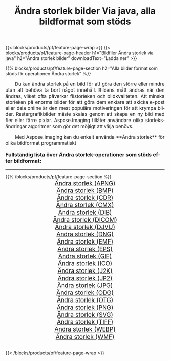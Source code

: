 ﻿---
title: Ändra storlek bilder Via java, alla bildformat som stöds 
weight: 3920
url: /sv/java/resize/ 
lang: sv
langdirlevel: 2
locales: zh-hans,ja,it,ru,de,es,fr,nl,id,lt,pl,pt,vi,tr,ko,zh-hant,ar,hi,th,sv,cs,uk,he
description: Med Aspose.Imaging kan du enkelt Ändra storlek bilder via java
---

{{< blocks/products/pf/feature-page-wrap >}}
{{< blocks/products/pf/feature-page-header h1="Bildfiler Ändra storlek via java" h2="Ändra storlek bilder" downloadText="Ladda ner" >}}


{{% blocks/products/pf/feature-page-section  h2="Alla bilder format som stöds för operationen Ändra storlek" %}}
<p align="justify" style="text-indent:2em;font-size:15px;">
Du kan ändra storlek på en bild för att göra den större eller mindre utan att behöva ta bort något innehåll. Bildens mått ändras när den ändras, vilket ofta påverkar filstorleken och bildkvaliteten. Att minska storleken på enorma bilder för att göra dem enklare att skicka e-post eller dela online är den mest populära motiveringen för att krympa bilder. Rastergrafikbilder måste skalas genom att skapa en ny bild med fler eller färre pixlar. Aspose.Imaging tillåter användare olika storleksändringar algoritmer som gör det möjligt att välja behövs.
</p>
<p align="justify" style="text-indent:2em;font-size:15px;">
Med Aspose.Imaging kan du enkelt använda **Ändra storlek** för olika bildformat programmatiskt
</p>
<h3 style="margin-top:16px;">
Fullständig lista över Ändra storlek-operationer som stöds efter bildformat:
</h3>
<hr/>
{{% /blocks/products/pf/feature-page-section %}}
<div class="container-fluid productfamilypage bg-gray">
    <div class="convertypes bg-gray agp-content section">
        <div class="container">
		<div class="row other-converters" style="gap: 10px;font-size: 19px;text-align:center;">
		    <div class='col-md-3 other-converter remove-lp remove-rp'><a href="/imaging/sv/java/resize/apng/" style="padding:15px;">Ändra storlek (APNG)</a></div><div class='col-md-3 other-converter remove-lp remove-rp'><a href="/imaging/sv/java/resize/bmp/" style="padding:15px;">Ändra storlek (BMP)</a></div><div class='col-md-3 other-converter remove-lp remove-rp'><a href="/imaging/sv/java/resize/cdr/" style="padding:15px;">Ändra storlek (CDR)</a></div><div class='col-md-3 other-converter remove-lp remove-rp'><a href="/imaging/sv/java/resize/cmx/" style="padding:15px;">Ändra storlek (CMX)</a></div><div class='col-md-3 other-converter remove-lp remove-rp'><a href="/imaging/sv/java/resize/dib/" style="padding:15px;">Ändra storlek (DIB)</a></div><div class='col-md-3 other-converter remove-lp remove-rp'><a href="/imaging/sv/java/resize/dicom/" style="padding:15px;">Ändra storlek (DICOM)</a></div><div class='col-md-3 other-converter remove-lp remove-rp'><a href="/imaging/sv/java/resize/djvu/" style="padding:15px;">Ändra storlek (DJVU)</a></div><div class='col-md-3 other-converter remove-lp remove-rp'><a href="/imaging/sv/java/resize/dng/" style="padding:15px;">Ändra storlek (DNG)</a></div><div class='col-md-3 other-converter remove-lp remove-rp'><a href="/imaging/sv/java/resize/emf/" style="padding:15px;">Ändra storlek (EMF)</a></div><div class='col-md-3 other-converter remove-lp remove-rp'><a href="/imaging/sv/java/resize/eps/" style="padding:15px;">Ändra storlek (EPS)</a></div><div class='col-md-3 other-converter remove-lp remove-rp'><a href="/imaging/sv/java/resize/gif/" style="padding:15px;">Ändra storlek (GIF)</a></div><div class='col-md-3 other-converter remove-lp remove-rp'><a href="/imaging/sv/java/resize/ico/" style="padding:15px;">Ändra storlek (ICO)</a></div><div class='col-md-3 other-converter remove-lp remove-rp'><a href="/imaging/sv/java/resize/j2k/" style="padding:15px;">Ändra storlek (J2K)</a></div><div class='col-md-3 other-converter remove-lp remove-rp'><a href="/imaging/sv/java/resize/jp2/" style="padding:15px;">Ändra storlek (JP2)</a></div><div class='col-md-3 other-converter remove-lp remove-rp'><a href="/imaging/sv/java/resize/jpg/" style="padding:15px;">Ändra storlek (JPG)</a></div><div class='col-md-3 other-converter remove-lp remove-rp'><a href="/imaging/sv/java/resize/odg/" style="padding:15px;">Ändra storlek (ODG)</a></div><div class='col-md-3 other-converter remove-lp remove-rp'><a href="/imaging/sv/java/resize/otg/" style="padding:15px;">Ändra storlek (OTG)</a></div><div class='col-md-3 other-converter remove-lp remove-rp'><a href="/imaging/sv/java/resize/png/" style="padding:15px;">Ändra storlek (PNG)</a></div><div class='col-md-3 other-converter remove-lp remove-rp'><a href="/imaging/sv/java/resize/svg/" style="padding:15px;">Ändra storlek (SVG)</a></div><div class='col-md-3 other-converter remove-lp remove-rp'><a href="/imaging/sv/java/resize/tiff/" style="padding:15px;">Ändra storlek (TIFF)</a></div><div class='col-md-3 other-converter remove-lp remove-rp'><a href="/imaging/sv/java/resize/webp/" style="padding:15px;">Ändra storlek (WEBP)</a></div><div class='col-md-3 other-converter remove-lp remove-rp'><a href="/imaging/sv/java/resize/wmf/" style="padding:15px;">Ändra storlek (WMF)</a></div>
                </div>
        </div>
    </div>
</div>
<br/>

{{< /blocks/products/pf/feature-page-wrap >}}
